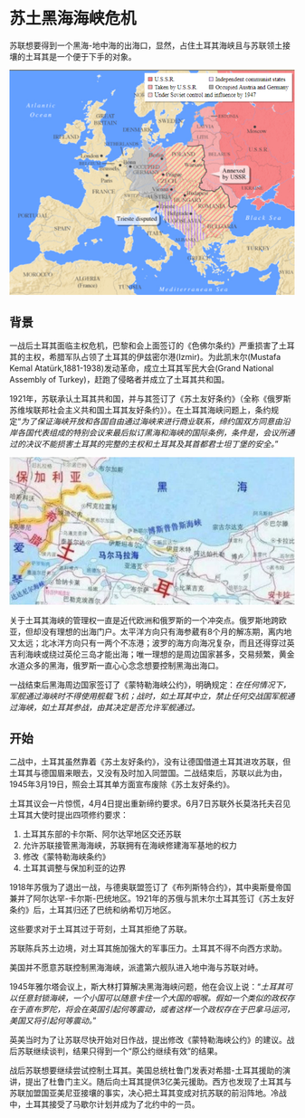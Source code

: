 # 苏土黑海海峡危机

苏联想要得到一个黑海-地中海的出海口，显然，占住土耳其海峡且与苏联领土接壤的土耳其是一个便于下手的对象。

![当时苏联的势力](../战后格局逐步形成/img/当时的势力划分.png)

## 背景

一战后土耳其面临主权危机，巴黎和会上面签订的《色佛尔条约》严重损害了土耳其的主权，希腊军队占领了土耳其的伊兹密尔港(Izmir)。为此凯末尔(Mustafa Kemal Atatürk,1881-1938)发动革命，成立土耳其军民大会(Grand National Assembly of Turkey)，赶跑了侵略者并成立了土耳其共和国。

1921年，苏联承认土耳其共和国，并与其签订了《苏土友好条约》（全称《俄罗斯苏维埃联邦社会主义共和国土耳其友好条约》）。在土耳其海峡问题上，条约规定“*为了保证海峡开放和各国自由通过海峡来进行商业联系，缔约国双方同意由沿岸各国代表组成的特别会议来最后拟订黑海和海峡的国际条例，条件是，会议所通过的决议不能损害土耳其的完整的主权和土耳其及其首都君士坦丁堡的安全。*”

![黑海海峡](./img/黑海海峡.png)

关于土耳其海峡的管理权一直是近代欧洲和俄罗斯的一个冲突点。俄罗斯地跨欧亚，但却没有理想的出海门户。太平洋方向只有海参葳有8个月的解冻期，离内地又太远；北冰洋方向只有一两个不冻港；波罗的海方向海况复杂，而且还得穿过英吉利海峡或绕过英伦三岛才能出海；唯一理想的是周边国家甚多，交易频繁，黄金水道众多的黑海，俄罗斯一直心心念念想要控制黑海出海口。

一战结束后黑海周边国家签订了《蒙特勒海峡公约》，明确规定：*在任何情况下，军舰通过海峡时不得使用舰载飞机；战时，如土耳其中立，禁止任何交战国军舰通过海峡，如土耳其参战，由其决定是否允许军舰通过。*

## 开始

二战中，土耳其虽然靠着《苏土友好条约》，没有让德国借道土耳其进攻苏联，但土耳其与德国眉来眼去，又没有及时加入同盟国。二战结束后，苏联以此为由，1945年3月19日，照会土耳其单方面宣布废除《苏土友好条约》。

土耳其议会一片惊慌，4月4日提出重新缔约要求。6月7日苏联外长莫洛托夫召见土耳其大使时提出四项修约要求：

1. 土耳其东部的卡尔斯、阿尔达罕地区交还苏联
2. 允许苏联接管黑海海峡，苏联拥有在海峡修建海军基地的权力
3. 修改《蒙特勒海峡条约》
4. 土耳其调整与保加利亚的边界

1918年苏俄为了退出一战，与德奥联盟签订了《布列斯特合约》，其中奥斯曼帝国兼并了阿尔达罕-卡尔斯-巴统地区。1921年的苏俄与凯末尔土耳其签订《苏土友好条约》后，土耳其归还了巴统和纳希切万地区。

这些要求对于土耳其过于苛刻，土耳其拒绝了苏联。

苏联陈兵苏土边境，对土耳其施加强大的军事压力。土耳其不得不向西方求助。

美国并不愿意苏联控制黑海海峡，派遣第六舰队进入地中海与苏联对峙。

1945年雅尔塔会议上，斯大林打算解决黑海海峡问题，他在会议上说：“*土耳其可以任意封锁海峡，一个小国可以随意卡住一个大国的咽喉。假如一个类似的政权存在于直布罗陀，将会在英国引起何等震动，或者这样一个政权存在于巴拿马运河，美国又将引起何等震动。*”

英美当时为了让苏联尽快开始对日作战，提出修改《蒙特勒海峡公约》的建议。战后苏联继续谈判，结果只得到一个“原公约继续有效”的结果。

战后苏联想要继续尝试控制土耳其。美国总统杜鲁门发表对希腊-土耳其援助的演讲，提出了杜鲁门主义。随后向土耳其提供3亿美元援助。西方也发现了土耳其与苏联加盟国亚美尼亚接壤的事实，决心把土耳其变成对抗苏联的前沿阵地。冷战中，土耳其接受了马歇尔计划并成为了北约中的一员。